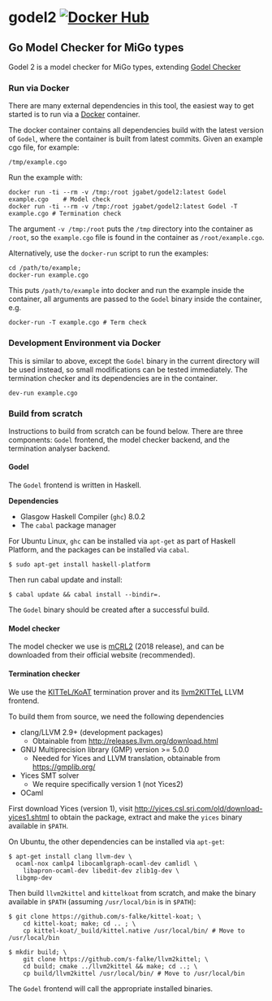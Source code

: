 # godel2 [![Docker Hub](https://img.shields.io/badge/docker-ready-blue.svg)](https://hub.docker.com/r/jgabet/godel2/)

## Go Model Checker for MiGo types

Godel 2 is a model checker for MiGo types, extending [Godel Checker](https://bitbucket.org/MobilityReadingGroup/godel-checker)

### Run via Docker

There are many external dependencies in this tool, the easiest way to get
started is to run via a [Docker](http://www.docker.com) container.

The docker container contains all dependencies build with the latest version of
`Godel`, where the container is built from latest commits. Given an example cgo
file, for example:

    /tmp/example.cgo

Run the example with:

    docker run -ti --rm -v /tmp:/root jgabet/godel2:latest Godel example.cgo    # Model check
    docker run -ti --rm -v /tmp:/root jgabet/godel2:latest Godel -T example.cgo # Termination check

The argument `-v /tmp:/root` puts the `/tmp` directory into the container as
`/root`, so the `example.cgo` file is found in the container as
`/root/example.cgo`.

Alternatively, use the `docker-run` script to run the examples:

    cd /path/to/example;
    docker-run example.cgo

This puts `/path/to/example` into docker and run the example inside the container,
all arguments are passed to the `Godel` binary inside the container, e.g.

    docker-run -T example.cgo # Term check

### Development Environment via Docker

This is similar to above, except the `Godel` binary in the current directory
will be used instead, so small modifications can be tested immediately. The
termination checker and its dependencies are in the container.

    dev-run example.cgo

### Build from scratch

Instructions to build from scratch can be found below.
There are three components: `Godel` frontend, the model checker backend,
and the termination analyser backend.

#### Godel

The `Godel` frontend is written in Haskell.

**Dependencies**

- Glasgow Haskell Compiler (`ghc`) 8.0.2
- The `cabal` package manager

For Ubuntu Linux, `ghc` can be installed via `apt-get` as part of Haskell
Platform, and the packages can be installed via `cabal`.

    $ sudo apt-get install haskell-platform

Then run cabal update and install:

    $ cabal update && cabal install --bindir=.

The `Godel` binary should be created after a successful build.

#### Model checker

The model checker we use is
[mCRL2](http://www.mcrl2.org/web/user_manual/index.html) (2018 release),
and can be downloaded from their official website (recommended).

#### Termination checker

We use the [KITTeL/KoAT](https://github.com/s-falke/kittel-koat) termination
prover and its [llvm2KITTeL](https://github.com/s-falke/llvm2kittel) LLVM frontend.

To build them from source, we need the following dependencies

- clang/LLVM 2.9+ (development packages)
    * Obtainable from http://releases.llvm.org/download.html
- GNU Multiprecision library (GMP) version >= 5.0.0
    * Needed for Yices and LLVM translation, obtainable from https://gmplib.org/
- Yices SMT solver
    * We require specifically version 1 (not Yices2)
- OCaml

First download Yices (version 1), visit
http://yices.csl.sri.com/old/download-yices1.shtml to obtain the package,
extract and make the `yices` binary available in `$PATH`.

On Ubuntu, the other dependencies can be installed via `apt-get`:

    $ apt-get install clang llvm-dev \
      ocaml-nox camlp4 libocamlgraph-ocaml-dev camlidl \
        libapron-ocaml-dev libedit-dev zlib1g-dev \
      libgmp-dev

Then build `llvm2kittel` and `kittelkoat` from scratch, and make the binary
available in `$PATH` (assuming `/usr/local/bin` is in `$PATH`):

    $ git clone https://github.com/s-falke/kittel-koat; \
        cd kittel-koat; make; cd .. ; \
        cp kittel-koat/_build/kittel.native /usr/local/bin/ # Move to /usr/local/bin

    $ mkdir build; \
        git clone https://github.com/s-falke/llvm2kittel; \
        cd build; cmake ../llvm2kittel && make; cd ..; \
        cp build/llvm2kittel /usr/local/bin/ # Move to /usr/local/bin

The `Godel` frontend will call the appropriate installed binaries.

